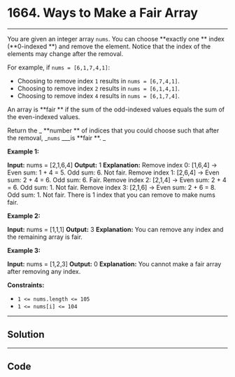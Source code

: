 # 1664. Ways to Make a Fair Array

---

You are given an integer array `nums`. You can choose **exactly one ** index (**0-indexed **) and remove the element. Notice that the index of the elements may change after the removal.

For example, if `nums = [6,1,7,4,1]`:

  * Choosing to remove index `1` results in `nums = [6,7,4,1]`.
  * Choosing to remove index `2` results in `nums = [6,1,4,1]`.
  * Choosing to remove index `4` results in `nums = [6,1,7,4]`.



An array is **fair ** if the sum of the odd-indexed values equals the sum of the even-indexed values.

Return the _ **number ** of indices that you could choose such that after the removal, _`nums` ___is **fair **. _

 

**Example 1:**


**Input:** nums = [2,1,6,4]
**Output:** 1
**Explanation:**
Remove index 0: [1,6,4] -> Even sum: 1 + 4 = 5. Odd sum: 6. Not fair.
Remove index 1: [2,6,4] -> Even sum: 2 + 4 = 6. Odd sum: 6. Fair.
Remove index 2: [2,1,4] -> Even sum: 2 + 4 = 6. Odd sum: 1. Not fair.
Remove index 3: [2,1,6] -> Even sum: 2 + 6 = 8. Odd sum: 1. Not fair.
There is 1 index that you can remove to make nums fair.


**Example 2:**


**Input:** nums = [1,1,1]
**Output:** 3
**Explanation:**  You can remove any index and the remaining array is fair.


**Example 3:**


**Input:** nums = [1,2,3]
**Output:** 0
**Explanation:**  You cannot make a fair array after removing any index.


 

**Constraints:**

  * `1 <= nums.length <= 105`
  * `1 <= nums[i] <= 104`

---

## Solution



---

## Code
```python


```